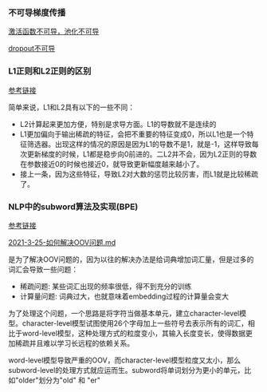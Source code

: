 ### 不可导梯度传播

<a href='https://blog.csdn.net/weixin_42720875/article/details/105936398' target='_blank'>激活函数不可导，池化不可导</a>

<a href='https://blog.csdn.net/oBrightLamp/article/details/84105097' traget='_blank'>dropout不可导</a>


### L1正则和L2正则的区别

<a href='https://www.zhihu.com/question/26485586' target='_blank'>参考链接</a>

简单来说，L1和L2具有以下的一些不同：
- L2计算起来更加方便，特别是求导方面。L1的导数就不是连续的
- L1更加偏向于输出稀疏的特征，会把不重要的特征变成0，所以L1也是一个特征筛选器。出现这样的情况的原因是因为L1的导数不是1，就是-1，这样导致每次更新梯度的时候，L1都是稳步向0前进的。二L2并不会，因为L2正则的导数在参数接近0的时候也接近0，就导致更新幅度越来越小了。
- 接上一条，因为这些特征，导致L2对大数的惩罚比较厉害，而L1就是比较稀疏了。

### NLP中的subword算法及实现(BPE)


<a href='https://zhuanlan.zhihu.com/p/112444056' target='_blank'>参考链接</a>

<a href='2021-3-25-如何解决OOV问题.md' target='_blank'>2021-3-25-如何解决OOV问题.md</a>

是为了解决OOV问题的，因为以往的解决办法是给词典增加词汇量，但是过多的词汇会导致一些问题：
- 稀疏问题: 某些词汇出现的频率很低，得不到充分的训练
- 计算量问题: 词典过大，也就意味着embedding过程的计算量会变大

为了处理这个问题，一个思路是将字符当做基本单元，建立character-level模型。character-level模型试图使用26个字母加上一些符号去表示所有的词汇，相比于word-level模型，这种处理方式的粒度变小，其输入长度变长，使得数据更加稀疏并且难以学习长远程的依赖关系。

word-level模型导致严重的OOV，而character-level模型粒度又太小，那么subword-level的处理方式就应运而生。subword将单词划分为更小的单元，比如"older"划分为"old" 和 "er"


